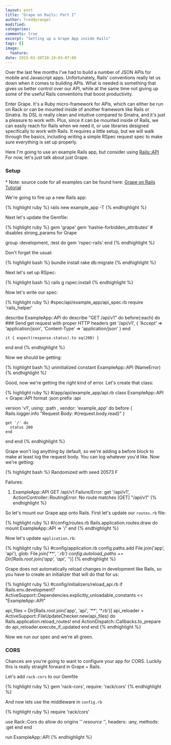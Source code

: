 ```yaml
---
layout: post
title: "Grape on Rails: Part I"
author: freddyrangel
modified:
categories:
comments: true
excerpt: "Setting up a Grape App inside Rails"
tags: []
image:
  feature:
date: 2015-03-30T20:19:03-07:00
---
```



<p>
  Over the last few months I've had to build a number of JSON APIs for mobile
  and Javascript apps. Unfortunately, Rails' conventions really let us down
  when it comes to building APIs. What is needed is something that gives us
  better control over our API, while at the same time not giving up some of the
  useful Rails conventions that boost productivity.
</p>

<p>
  Enter Grape. It's a Ruby micro-framework for APIs, which can either be
  run on Rack or can be mounted inside of another framework like Rails or Sinatra.
  Its DSL is really clean and intuitive compared to Sinatra, and it's just a
  pleasure to work with. Plus, since it can be mounted inside of Rails, we can
  easily reach for Rails when we need it, or use libraries designed specifically
  to work with Rails. It requires a little setup, but we will walk through the
  basics, including writing a simple RSpec request spec to make sure everything
  is set up properly.
</p>

<p>
  Here I'm going to use an example Rails app, but consider using
  <a href="https://github.com/rails-api/rails-api">Rails::API</a>
  For now, let's just talk about just Grape.
</p>

### Setup

<p>
* Note: source code for all examples can be found here: <a
  href="https://github.com/freddyrangel/grape-on-rails-tutorial">Grape on Rails
Tutorial</a>
</p>

<p>
  We're going to fire up a new Rails app:
</p>

{% highlight ruby %}
  rails new example_app -T
{% endhighlight %}

<p>
  Next let's update the Gemfile:
</p>

{% highlight ruby %}
gem 'grape'
gem 'hashie-forbidden_attributes' # disables strong_params for Grape

group :development, :test do
  gem 'rspec-rails'
end
{% endhighlight %}

<p>
  Don't forget the usual:
</p>

{% highlight bash %}
bundle install
rake db:migrate
{% endhighlight %}

<p>
  Next let's set up RSpec:
</p>

{% highlight bash %}
rails g rspec:install
{% endhighlight %}

<p>
  Now let's write our spec:
</p>

{% highlight ruby %}
#spec/api/example_app/api_spec.rb
require 'rails_helper'

describe ExampleApp::API do
  describe "GET /api/v1" do
    before(:each) do
      ### Send get request with proper HTTP headers
      get '/api/v1',
        { 'Accept' => 'application/json', 'Content-Type' => 'application/json' }
    end

    it { expect(response.status).to eq(200) }
  end
end
{% endhighlight %}
<p>
  Now we should be getting:
</p>

{% highlight bash %}
uninitialized constant ExampleApp::API (NameError)
{% endhighlight %}
<p>
  Good, now we're getting the right kind of error. Let's create that class:
</p>

{% highlight ruby %}
#/app/api/example_app/api.rb
class ExampleApp::API < Grape::API
  format :json
  prefix :api

  version 'v1', using: :path , vendor: 'example_app' do
    before { Rails.logger.info "Request Body: #{request.body.read}" }

    get '/' do
      status 200
    end
  end
end
{% endhighlight %}
<p>
  Grape won't log anything by default, so we're adding a before block to make at
  least log the request body. You can log whatever you'd like. Now we're getting:
</p>

{% highlight bash %}
Randomized with seed 20573
F

Failures:

  1) ExampleApp::API GET /api/v1
    Failure/Error: get '/api/v1',
    ActionController::RoutingError:
      No route matches [GET] "/api/v1"
{% endhighlight %}
<p>
  So let's mount our Grape app onto Rails. First let's update our <code>routes.rb</code>
file:
</p>

{% highlight ruby %}
#/config/routes.rb
Rails.application.routes.draw do
  mount ExampleApp::API => '/'
end
{% endhighlight %}
<p>
  Now let's update <code>application.rb</code>:
</p>

{% highlight ruby %}
#config/application.rb
config.paths.add File.join('app', 'api'), glob: File.join('**', '*.rb')
config.autoload_paths += Dir[Rails.root.join('app', 'api', '*')]
{% endhighlight %}
<p>
  Grape does not automatically reload changes in development like Rails, so you
  have to create an initializer that will do that for us:
</p>

{% highlight ruby %}
#config/initializers/reload_api.rb
if Rails.env.development?
  ActiveSupport::Dependencies.explicitly_unloadable_constants << "ExampleApp::API"

  api_files = Dir[Rails.root.join('app', 'api', '**', '*.rb')]
  api_reloader = ActiveSupport::FileUpdateChecker.new(api_files) do
    Rails.application.reload_routes!
  end
  ActionDispatch::Callbacks.to_prepare do
    api_reloader.execute_if_updated
  end
end
{% endhighlight %}
<p>
  Now we run our spec and we're all green.
</p>

### CORS
<p>
  Chances are you're going to want to configure your app for CORS. Luckily this is
  really straight forward in Grape + Rails.
</p>

<p>
  Let's add <code>rack-cors</code> to our Gemfile
</p>

{% highlight ruby %}
gem 'rack-cors', require: 'rack/cors'
{% endhighlight %}

<p>
  And now lets use the middleware in <code>config.rb</code>
</p>

{% highlight ruby %}
require 'rack/cors'

use Rack::Cors do
  allow do
    origins '*'
    resource '*', headers: :any, methods: :get
  end
end

run ExampleApp::API
{% endhighlight %}
